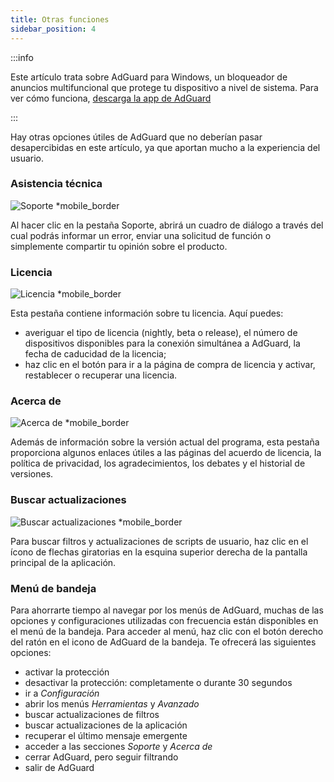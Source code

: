 ```yaml
---
title: Otras funciones
sidebar_position: 4
---
```


:::info

Este artículo trata sobre AdGuard para Windows, un bloqueador de anuncios multifuncional que protege tu dispositivo a nivel de sistema. Para ver cómo funciona, [descarga la app de AdGuard](https://agrd.io/download-kb-adblock)

:::

Hay otras opciones útiles de AdGuard que no deberían pasar desapercibidas en este artículo, ya que aportan mucho a la experiencia del usuario.

### Asistencia técnica

![Soporte \*mobile\_border](https://cdn.adtidy.org/content/kb/ad_blocker/windows/overview/support.png)

Al hacer clic en la pestaña Soporte, abrirá un cuadro de diálogo a través del cual podrás informar un error, enviar una solicitud de función o simplemente compartir tu opinión sobre el producto.

### Licencia

![Licencia \*mobile\_border](https://cdn.adtidy.org/content/kb/ad_blocker/windows/overview/license.png)

Esta pestaña contiene información sobre tu licencia. Aquí puedes:

- averiguar el tipo de licencia (nightly, beta o release), el número de dispositivos disponibles para la conexión simultánea a AdGuard, la fecha de caducidad de la licencia;
- haz clic en el botón para ir a la página de compra de licencia y activar, restablecer o recuperar una licencia.

### Acerca de

![Acerca de \*mobile\_border](https://cdn.adtidy.org/content/kb/ad_blocker/windows/overview/about.png)

Además de información sobre la versión actual del programa, esta pestaña proporciona algunos enlaces útiles a las páginas del acuerdo de licencia, la política de privacidad, los agradecimientos, los debates y el historial de versiones.

### Buscar actualizaciones

![Buscar actualizaciones \*mobile\_border](https://cdn.adtidy.org/content/kb/ad_blocker/windows/overview/check-updates.png)

Para buscar filtros y actualizaciones de scripts de usuario, haz clic en el ícono de flechas giratorias en la esquina superior derecha de la pantalla principal de la aplicación.

### Menú de bandeja

Para ahorrarte tiempo al navegar por los menús de AdGuard, muchas de las opciones y configuraciones utilizadas con frecuencia están disponibles en el menú de la bandeja. Para acceder al menú, haz clic con el botón derecho del ratón en el icono de AdGuard de la bandeja. Te ofrecerá las siguientes opciones:

- activar la protección
- desactivar la protección: completamente o durante 30 segundos
- ir a _Configuración_
- abrir los menús _Herramientas_ y _Avanzado_
- buscar actualizaciones de filtros
- buscar actualizaciones de la aplicación
- recuperar el último mensaje emergente
- acceder a las secciones _Soporte_ y _Acerca de_
- cerrar AdGuard, pero seguir filtrando
- salir de AdGuard
